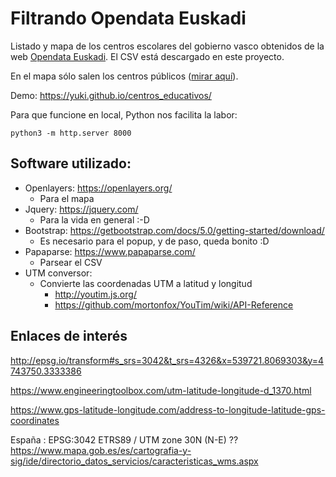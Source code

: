 # Filtrando Opendata Euskadi
Listado y mapa de los centros escolares del gobierno vasco obtenidos de la web [Opendata Euskadi](https://opendata.euskadi.eus/catalogo/-/centros-docentes-no-universitarios-euskadi/). El CSV está descargado en este proyecto.

En el mapa sólo salen los centros públicos ([mirar aquí](https://github.com/yuki/centros_educativos/blob/main/js/centros.js#L25)).

Demo: https://yuki.github.io/centros_educativos/

Para que funcione en local, Python nos facilita la labor:
```
python3 -m http.server 8000
```


## Software utilizado:
- Openlayers: https://openlayers.org/
    - Para el mapa
- Jquery: https://jquery.com/
    - Para la vida en general :-D
- Bootstrap: https://getbootstrap.com/docs/5.0/getting-started/download/  
    - Es necesario para el popup, y de paso, queda bonito :D
- Papaparse: https://www.papaparse.com/
    - Parsear el CSV
- UTM conversor:
    - Convierte las coordenadas UTM a latitud y longitud
      - http://youtim.js.org/
      - https://github.com/mortonfox/YouTim/wiki/API-Reference


## Enlaces de interés

http://epsg.io/transform#s_srs=3042&t_srs=4326&x=539721.8069303&y=4743750.3333386

https://www.engineeringtoolbox.com/utm-latitude-longitude-d_1370.html

https://www.gps-latitude-longitude.com/address-to-longitude-latitude-gps-coordinates


España : EPSG:3042 ETRS89 / UTM zone 30N (N-E)  ??
https://www.mapa.gob.es/es/cartografia-y-sig/ide/directorio_datos_servicios/caracteristicas_wms.aspx


    
